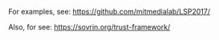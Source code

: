 For examples, see: https://github.com/mitmedialab/LSP2017/

Also, for see: https://sovrin.org/trust-framework/

